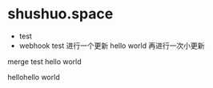 # shushuo.space
- test
- webhook test
进行一个更新
hello world
再进行一次小更新

merge test
hello world

hellohello world